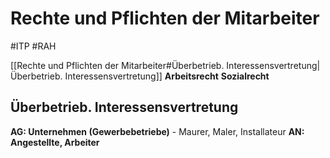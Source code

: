 # Rechte und Pflichten der Mitarbeiter
#ITP #RAH

[[Rechte und Pflichten der Mitarbeiter#Überbetrieb. Interessensvertretung|Überbetrieb. Interessensvertretung]]
**Arbeitsrecht**
**Sozialrecht**

## Überbetrieb. Interessensvertretung

**AG: Unternehmen (Gewerbebetriebe)** - Maurer, Maler, Installateur
**AN: Angestellte, Arbeiter**